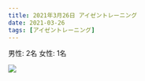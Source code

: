 ```yaml
---
title: 2021年3月26日 アイゼントレーニング
date: 2021-03-26
tags: [アイゼントレーニング]
---
```


男性: 2名
女性: 1名

![](/2021/03/26/20210326/1.jpg)

